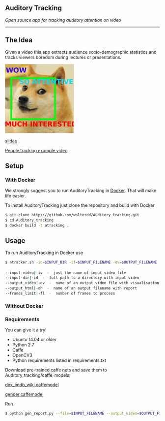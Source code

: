 ## Auditory Tracking

*Open source app for tracking auditory attention on video*

---

## The Idea

Given a video this app extracts audience socio-demographic statistics and tracks viewers boredom during lectures or presentations.

<img src="https://github.com/walterdd/Auditory_tracking/blob/master/dogg.jpg" width="224">

[slides](https://docs.google.com/presentation/d/14mCydv-_sYkVHxImUnIX6PWRfpsfL49311rG099QPvc/edit#slide=id.g19ead2f26b_0_16)

[People tracking example video](https://www.youtube.com/watch?v=LFJhAiqAA3c)


## Setup

### With Docker

We strongly suggest you to run AuditoryTracking in [Docker](https://www.docker.com). That will make life easier. 

To install AuditoryTracking just clone the repository and build with Docker

```bash
$ git clone https://github.com/walterdd/Auditory_tracking.git
$ cd Auditory_tracking
$ docker build -t atracking .
```

## Usage
To run AuditoryTracking in Docker use

```bash
$ atracker.sh -id=$INPUT_DIR -if=$INPUT_FILENAME -ov=$OUTPUT_FILENAME -oh=$OUTPUT_HTML -fl=100

--input-video|-iv  -  just the name of input video file
--input-dir|-id  -  full path to a directory with input video
--output_video|-ov  -  name of an output video file with visualisation
--output_html|-oh  -  name of an output filename with report
--frames_limit|-fl  -  number of frames to process
```

### Without Docker
### Requirements

You can give it a try!

+ Ubuntu 14.04 or older
+ Python 2.7
+ Caffe
+ OpenCV3
+ Python requirements listed in requirements.txt

Download pre-trained caffe nets and save them to Auditory_tracking/caffe_models:

[dex_imdb_wiki.caffemodel](https://data.vision.ee.ethz.ch/cvl/rrothe/imdb-wiki/static/dex_imdb_wiki.caffemodel)

[gender.caffemodel](https://data.vision.ee.ethz.ch/cvl/rrothe/imdb-wiki/static/gender.caffemodel)

Run

```bash
$ python gen_report.py --file=$INPUT_FILENAME --output_video=$OUTPUT_FILENAME --output_html=$OUTPUT_HTML --frames_limit=100
```
